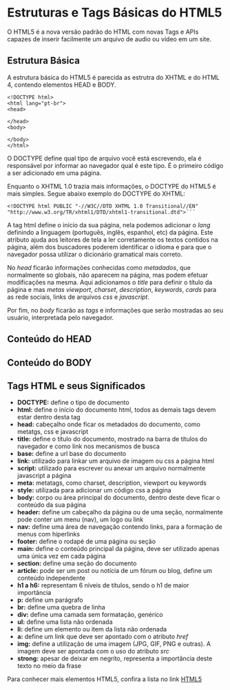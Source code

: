 # Estruturas e Tags Básicas do HTML5

O HTML5 é a nova versão padrão do HTML com novas Tags e APIs capazes de inserir facilmente um arquivo de audio ou vídeo em um site.

## Estrutura Básica

A estrutura básica do HTML5 é parecida as estrutra do XHTML e do HTML 4, contendo elementos HEAD e BODY.
```
<!DOCTYPE html>
<html lang="pt-br">
<head>

</head>
<body>

</body>
</html>
```

O DOCTYPE define qual tipo de arquivo você está escrevendo, ela é responsável por informar ao navegador qual é este tipo. É o primeiro código a ser adicionado em uma página.

Enquanto o XHTML 1.0 trazia mais informações, o DOCTYPE do HTML5 é mais simples. Segue abaixo exemplo do DOCTYPE do XHTML:

```
<!DOCTYPE html PUBLIC "-//W3C//DTD XHTML 1.0 Transitional//EN" "http://www.w3.org/TR/xhtml1/DTD/xhtml1-transitional.dtd">´´´
```

A tag html define o início da sua página, nela podemos adicionar o *lang* definindo a linguagem (português, inglês, espanhol, etc) da página. Este atributo ajuda aos leitores de tela a ler corretamente os textos contidos na página, além dos buscadores poderem identificar o idioma e para que o navegador possa utilizar o dicionário gramatical mais correto.

No *head* ficarão informações conhecidas como *metadados*, que normalmente so globais, não aparecem na página, mas podem efetuar modificações na mesma. Aqui adicionamos o *title* para definir o título da página e mas *metas* *viewport*, *charset*, *description*, *keywords*, *cards* para as rede sociais, links de arquivos *css* e *javascript*.

Por fim, no *body* ficarão as *tags* e informações que serão mostradas ao seu usuário, interpretada pelo navegador.

## Conteúdo do HEAD

## Conteúdo do BODY

## Tags HTML e seus Significados

- **DOCTYPE:** define o tipo de documento
- **html:** define o início do documento html, todos as demais tags devem estar dentro desta tag
- **head:** cabeçalho onde ficar os metadados do documento, como metatgs, css e javascript
- **title:** define o título do documento, mostrado na barra de títulos do navegador e como link nos mecanismos de busca
- **base:** define a url base do documento
- **link:** utilizado para linkar um arquivo de imagem ou css a página html
- **script:** utilizado para escrever ou anexar um arquivo normalmente javascript a página
- **meta:** metatags, como charset, description, viewport ou keywords
- **style:** utilizada para adicionar um código css a página
- **body:** corpo ou área principal do documento, dentro deste deve ficar o conteúdo da sua página
- **header:** define um cabeçalho da página ou de uma seção, normalmente pode conter um menu (nav), um logo ou link
- **nav:**  define uma área de navegação contendo links, para a formação de menus com hiperlinks
- **footer:** define o rodapé de uma página ou seção
- **main:** define o conteúdo principal da página, deve ser utilizado apenas uma única vez em cada página
- **section:** define uma seção do documento
- **article:** pode ser um post ou notícia de um fórum ou blog, define um conteúdo independente
- **h1 a h6:** representam 6 níveis de títulos, sendo o h1 de maior importância
- **p:** define um parágrafo
- **br:** define uma quebra de linha
- **div:** define uma camada sem formatação, genérico
- **ul:** define uma lista não ordenada
- **li:** define um elemento ou item da lista não ordenada
- **a:** define um link que deve ser apontado com o atributo *href*
- **img:** define a utilização de uma imagem (JPG, GIF, PNG e outras). A imagem deve ser apontada com o uso do atributo *src*
- **strong:** apesar de deixar em negrito, representa a importância deste texto no meio da frase

Para conhecer mais elementos HTML5, confira a lista no link [HTML5](https://developer.mozilla.org/pt-BR/docs/Web/HTML/HTML5/HTML5_element_list "HTML Element List")